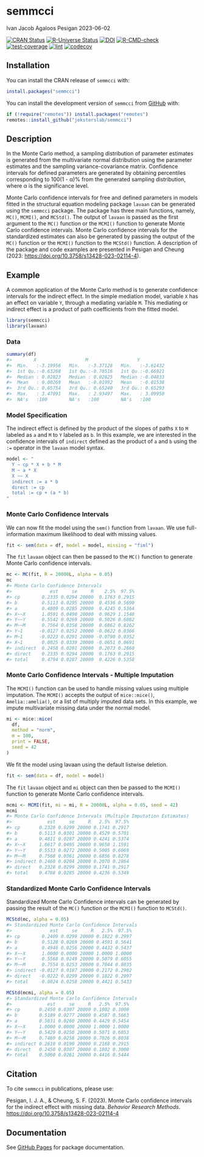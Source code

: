 semmcci
================
Ivan Jacob Agaloos Pesigan
2023-06-02

<!-- README.md is generated from README.Rmd. Please edit that file -->
<!-- badges: start -->

[![CRAN
Status](https://www.r-pkg.org/badges/version/semmcci)](https://cran.r-project.org/package=semmcci)
[![R-Universe
Status](https://jeksterslab.r-universe.dev/badges/semmcci)](https://jeksterslab.r-universe.dev)
[![DOI](https://zenodo.org/badge/DOI/10.3758/s13428-023-02114-4.svg)](https://doi.org/10.3758/s13428-023-02114-4)
[![R-CMD-check](https://github.com/jeksterslab/semmcci/workflows/R-CMD-check/badge.svg)](https://github.com/jeksterslab/semmcci/actions)
[![test-coverage](https://github.com/jeksterslab/semmcci/actions/workflows/test-coverage.yaml/badge.svg)](https://github.com/jeksterslab/semmcci/actions/workflows/test-coverage.yaml)
[![lint](https://github.com/jeksterslab/semmcci/actions/workflows/lint.yaml/badge.svg)](https://github.com/jeksterslab/semmcci/actions/workflows/lint.yaml)
[![codecov](https://codecov.io/gh/jeksterslab/semmcci/branch/main/graph/badge.svg?token=KVLUET3DJ6)](https://codecov.io/gh/jeksterslab/semmcci)
<!-- badges: end -->

## Installation

You can install the CRAN release of `semmcci` with:

``` r
install.packages("semmcci")
```

You can install the development version of `semmcci` from
[GitHub](https://github.com/jeksterslab/semmcci) with:

``` r
if (!require("remotes")) install.packages("remotes")
remotes::install_github("jeksterslab/semmcci")
```

## Description

In the Monte Carlo method, a sampling distribution of parameter
estimates is generated from the multivariate normal distribution using
the parameter estimates and the sampling variance-covariance matrix.
Confidence intervals for defined parameters are generated by obtaining
percentiles corresponding to 100(1 - α)% from the generated sampling
distribution, where α is the significance level.

Monte Carlo confidence intervals for free and defined parameters in
models fitted in the structural equation modeling package `lavaan` can
be generated using the `semmcci` package. The package has three main
functions, namely, `MC()`, `MCMI()`, and `MCStd()`. The output of
`lavaan` is passed as the first argument to the `MC()` function or the
`MCMI()` function to generate Monte Carlo confidence intervals. Monte
Carlo confidence intervals for the standardized estimates can also be
generated by passing the output of the `MC()` function or the `MCMI()`
function to the `MCStd()` function. A description of the package and
code examples are presented in Pesigan and Cheung (2023:
<https://doi.org/10.3758/s13428-023-02114-4>).

## Example

A common application of the Monte Carlo method is to generate confidence
intervals for the indirect effect. In the simple mediation model,
variable `X` has an effect on variable `Y`, through a mediating variable
`M`. This mediating or indirect effect is a product of path coefficients
from the fitted model.

``` r
library(semmcci)
library(lavaan)
```

### Data

``` r
summary(df)
#>        X                  M                  Y           
#>  Min.   :-3.19956   Min.   :-3.37128   Min.   :-3.61432  
#>  1st Qu.:-0.63268   1st Qu.:-0.70516   1st Qu.:-0.66921  
#>  Median : 0.02823   Median : 0.02825   Median :-0.04833  
#>  Mean   : 0.00269   Mean   :-0.01992   Mean   :-0.01538  
#>  3rd Qu.: 0.65754   3rd Qu.: 0.65240   3rd Qu.: 0.65293  
#>  Max.   : 3.47091   Max.   : 2.93497   Max.   : 3.09950  
#>  NA's   :100        NA's   :100        NA's   :100
```

### Model Specification

The indirect effect is defined by the product of the slopes of paths `X`
to `M` labeled as `a` and `M` to `Y` labeled as `b`. In this example, we
are interested in the confidence intervals of `indirect` defined as the
product of `a` and `b` using the `:=` operator in the `lavaan` model
syntax.

``` r
model <- "
  Y ~ cp * X + b * M
  M ~ a * X
  X ~~ X
  indirect := a * b
  direct := cp
  total := cp + (a * b)
"
```

### Monte Carlo Confidence Intervals

We can now fit the model using the `sem()` function from `lavaan`. We
use full-information maximum likelihood to deal with missing values.

``` r
fit <- sem(data = df, model = model, missing = "fiml")
```

The `fit` `lavaan` object can then be passed to the `MC()` function to
generate Monte Carlo confidence intervals.

``` r
mc <- MC(fit, R = 20000L, alpha = 0.05)
mc
#> Monte Carlo Confidence Intervals
#>              est     se     R    2.5%  97.5%
#> cp        0.2335 0.0294 20000  0.1763 0.2915
#> b         0.5113 0.0295 20000  0.4536 0.5690
#> a         0.4809 0.0285 20000  0.4245 0.5364
#> X~~X      1.0591 0.0490 20000  0.9629 1.1548
#> Y~~Y      0.5542 0.0269 20000  0.5026 0.6082
#> M~~M      0.7564 0.0358 20000  0.6862 0.8262
#> Y~1      -0.0127 0.0252 20000 -0.0622 0.0366
#> M~1      -0.0223 0.0291 20000 -0.0790 0.0352
#> X~1       0.0025 0.0339 20000 -0.0651 0.0691
#> indirect  0.2458 0.0201 20000  0.2073 0.2860
#> direct    0.2335 0.0294 20000  0.1763 0.2915
#> total     0.4794 0.0287 20000  0.4226 0.5358
```

### Monte Carlo Confidence Intervals - Multiple Imputation

The `MCMI()` function can be used to handle missing values using
multiple imputation. The `MCMI()` accepts the output of `mice::mice()`,
`Amelia::amelia()`, or a list of multiply imputed data sets. In this
example, we impute multivariate missing data under the normal model.

``` r
mi <- mice::mice(
  df,
  method = "norm",
  m = 100,
  print = FALSE,
  seed = 42
)
```

We fit the model using lavaan using the default listwise deletion.

``` r
fit <- sem(data = df, model = model)
```

The `fit` `lavaan` object and `mi` object can then be passed to the
`MCMI()` function to generate Monte Carlo confidence intervals.

``` r
mcmi <- MCMI(fit, mi = mi, R = 20000L, alpha = 0.05, seed = 42)
mcmi
#> Monte Carlo Confidence Intervals (Multiple Imputation Estimates)
#>             est     se     R   2.5%  97.5%
#> cp       0.2328 0.0299 20000 0.1741 0.2917
#> b        0.5113 0.0301 20000 0.4529 0.5701
#> a        0.4811 0.0287 20000 0.4241 0.5374
#> X~~X     1.0617 0.0495 20000 0.9650 1.1591
#> Y~~Y     0.5533 0.0272 20000 0.5005 0.6069
#> M~~M     0.7568 0.0361 20000 0.6856 0.8278
#> indirect 0.2460 0.0204 20000 0.2070 0.2864
#> direct   0.2328 0.0299 20000 0.1741 0.2917
#> total    0.4788 0.0285 20000 0.4236 0.5349
```

### Standardized Monte Carlo Confidence Intervals

Standardized Monte Carlo Confidence intervals can be generated by
passing the result of the `MC()` function or the `MCMI()` function to
`MCStd()`.

``` r
MCStd(mc, alpha = 0.05)
#> Standardized Monte Carlo Confidence Intervals
#>              est     se     R   2.5%  97.5%
#> cp        0.2409 0.0299 20000 0.1822 0.2997
#> b         0.5128 0.0269 20000 0.4591 0.5641
#> a         0.4946 0.0256 20000 0.4432 0.5437
#> X~~X      1.0000 0.0000 20000 1.0000 1.0000
#> Y~~Y      0.5568 0.0249 20000 0.5079 0.6055
#> M~~M      0.7554 0.0253 20000 0.7044 0.8035
#> indirect -0.0127 0.0187 20000 0.2172 0.2902
#> direct   -0.0222 0.0299 20000 0.1822 0.2997
#> total     0.0024 0.0258 20000 0.4421 0.5433
```

``` r
MCStd(mcmi, alpha = 0.05)
#> Standardized Monte Carlo Confidence Intervals
#>             est     se     R   2.5%  97.5%
#> cp       0.2450 0.0307 20000 0.1802 0.3000
#> b        0.5189 0.0277 20000 0.4587 0.5663
#> a        0.5031 0.0260 20000 0.4429 0.5454
#> X~~X     1.0000 0.0000 20000 1.0000 1.0000
#> Y~~Y     0.5429 0.0250 20000 0.5071 0.6053
#> M~~M     0.7469 0.0258 20000 0.7026 0.8038
#> indirect 0.2610 0.0190 20000 0.2168 0.2915
#> direct   0.2450 0.0307 20000 0.1802 0.3000
#> total    0.5060 0.0261 20000 0.4416 0.5444
```

## Citation

To cite `semmcci` in publications, please use:

Pesigan, I. J. A., & Cheung, S. F. (2023). Monte Carlo confidence
intervals for the indirect effect with missing data. *Behavior Research
Methods*. <https://doi.org/10.3758/s13428-023-02114-4>

## Documentation

See [GitHub Pages](https://jeksterslab.github.io/semmcci/index.html) for
package documentation.

